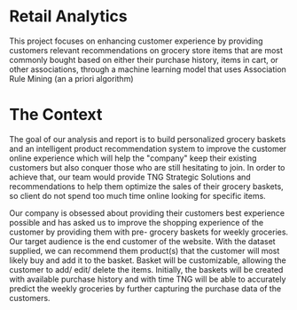 # Retail Analytics
This project focuses on enhancing customer experience by providing customers relevant recommendations on grocery store items that are most commonly bought based on either their purchase history, items in cart, or other associations, through a machine learning model that uses Association Rule Mining (an a priori algorithm)

# The Context
The goal of our analysis and report is to build personalized grocery baskets and an intelligent product recommendation system to improve the customer online experience which will help the "company" keep their existing customers but also conquer those who are still hesitating to join. In order to achieve that, our team would provide TNG Strategic Solutions and recommendations to help them optimize the sales of their grocery baskets, so client do not spend too much time online looking for specific items.

Our company is obsessed about providing their customers best experience possible and has asked us to improve the shopping experience of the customer by providing them with pre- grocery baskets for weekly groceries. Our target audience is the end customer of the website. With the dataset supplied, we can recommend them product(s) that the customer will most likely buy and add it to the basket. Basket will be customizable, allowing the customer to add/ edit/ delete the items. Initially, the baskets will be created with available purchase history and with time TNG will be able to accurately predict the weekly groceries by further capturing the purchase data of the customers.
